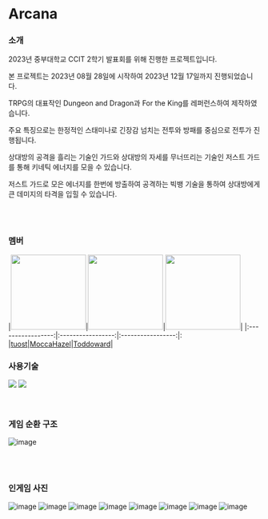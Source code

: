 # Arcana

### 소개
2023년 중부대학교 CCIT 2학기 발표회를 위해 진행한 프로젝트입니다.

본 프로젝트는 2023년 08월 28일에 시작하여 2023년 12월 17일까지 진행되었습니다.

TRPG의 대표작인 Dungeon and Dragon과 For the King를 레퍼런스하여 제작하였습니다.

주요 특징으로는 한정적인 스태미나로 긴장감 넘치는 전투와 방패를 중심으로 전투가 진행됩니다.

상대방의 공격을 흘리는 기술인 가드와 상대방의 자세를 무너뜨리는 기술인 저스트 가드를 통해 키네틱 에너지를 모을 수 있습니다.

저스트 가드로 모은 에너지를 한번에 방출하여 공격하는 빅뱅 기술을 통하여 상대방에게 큰 데미지의 타격을 입힐 수 있습니다.


<br/>
<br/>

### 멤버


|<img src="https://github.com/JeonSeaStar/Empathy--VR-2Team/assets/88014706/0d720e06-6b9e-497d-afbd-5922be501f78" width="150" height="150"/>|<img src="https://avatars.githubusercontent.com/u/89765238" width="150" height="150"/>|<img src="https://github.com/JeonSeaStar/Empathy--VR-2Team/assets/88014706/c94f056f-c4a2-4f56-a21b-57c6da366f3f" width="150" height="150"/>|
|:-----------------:|:-----------------:|:-----------------:|:
|[tuost](https://github.com/tuost)|[MoccaHazel](https://github.com/MoccaHazel)|[Toddoward](https://github.com/Toddoward)|


### 사용기술
<div>
<img src="https://img.shields.io/badge/Unity-000000?style=flat-square&logo=Unity&logoColor=white"/>
<img src="https://img.shields.io/badge/C Sharp-239120?style=flat-square&logo=CSharp&logoColor=white"/>
</div>
 
<br/>
<br/>

### 게임 순환 구조
![image](https://github.com/JeonSeaStar/Empathy--VR-2Team/assets/88014706/1a699e78-7327-4c27-b8f7-f51adc2d9d1c)


<br/>
<br/>


### 인게임 사진
![image](https://github.com/CCIT-Team/Viral_Vanguard/assets/10797029/958e8ee7-c8bd-4d8b-a11e-bf2bd00f4052)
![image](https://github.com/CCIT-Team/Viral_Vanguard/assets/10797029/808dd0cd-e1a8-45a9-8449-09968fa9f690)
![image](https://github.com/CCIT-Team/Viral_Vanguard/assets/10797029/0c712852-fd73-4a5f-b332-f5bc6d0133eb)
![image](https://github.com/CCIT-Team/Viral_Vanguard/assets/10797029/da1d4755-7b4a-4eb6-9557-8644adc4b753)
![image](https://github.com/CCIT-Team/Viral_Vanguard/assets/10797029/fb227220-a4c9-4939-9119-ffa3f433e47b)
![image](https://github.com/CCIT-Team/Viral_Vanguard/assets/10797029/1b20dcfb-bf3f-4e43-aa9e-70e92b14149d)
![image](https://github.com/CCIT-Team/Viral_Vanguard/assets/10797029/c2f81a69-db9d-4718-a099-8895250ab466)
![image](https://github.com/CCIT-Team/Viral_Vanguard/assets/10797029/2da7d5d9-559e-4e1e-a08c-72538b0a5fd0)
<br/> 
